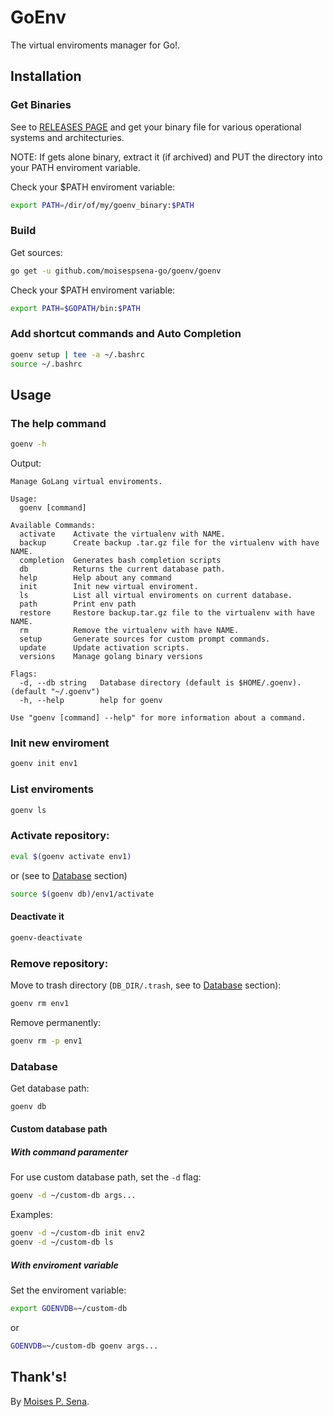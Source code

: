 # GoEnv
The virtual enviroments manager for Go!.

## Installation

### Get Binaries

See to [RELEASES PAGE](https://github.com/moisespsena-go/goenv) and get your binary file for various operational systems and architecturies.

NOTE: If gets alone binary, extract it (if archived) and PUT the directory into your PATH enviroment variable.

Check your $PATH enviroment variable:

```bash
export PATH=/dir/of/my/goenv_binary:$PATH
```

### Build

Get sources:
```bash
go get -u github.com/moisespsena-go/goenv/goenv
```

Check your $PATH enviroment variable:

```bash
export PATH=$GOPATH/bin:$PATH
```

### Add shortcut commands and Auto Completion

```bash
goenv setup | tee -a ~/.bashrc
source ~/.bashrc
```

## Usage

### The help command

```bash
goenv -h
```

Output:

```
Manage GoLang virtual enviroments.

Usage:
  goenv [command]

Available Commands:
  activate    Activate the virtualenv with NAME.
  backup      Create backup .tar.gz file for the virtualenv with have NAME.
  completion  Generates bash completion scripts
  db          Returns the current database path.
  help        Help about any command
  init        Init new virtual enviroment.
  ls          List all virtual enviroments on current database.
  path        Print env path
  restore     Restore backup.tar.gz file to the virtualenv with have NAME.
  rm          Remove the virtualenv with have NAME.
  setup       Generate sources for custom prompt commands.
  update      Update activation scripts.
  versions    Manage golang binary versions

Flags:
  -d, --db string   Database directory (default is $HOME/.goenv). (default "~/.goenv")
  -h, --help        help for goenv

Use "goenv [command] --help" for more information about a command.
```

### Init new enviroment

```bash
goenv init env1
```

### List enviroments

```bash
goenv ls
```

### Activate repository:

```bash
eval $(goenv activate env1)
```

or (see to [Database](#database) section)

```bash
source $(goenv db)/env1/activate
```

#### Deactivate it

```bash
goenv-deactivate
```

### Remove repository:

Move to trash directory (`DB_DIR/.trash`, see to [Database](#database) section):
```bash
goenv rm env1
```

Remove permanently:
```bash
goenv rm -p env1
```

### Database

Get database path:

```bash
goenv db
```

#### Custom database path

##### With command paramenter
For use custom database path, set the `-d` flag:

```bash
goenv -d ~/custom-db args...
```

Examples:

```bash
goenv -d ~/custom-db init env2
goenv -d ~/custom-db ls
```

##### With enviroment variable

Set the enviroment variable:
 
```bash
export GOENVDB=~/custom-db
```

or

```bash
GOENVDB=~/custom-db goenv args...
```

## Thank's!

By [Moises P. Sena](https://github.com/moisespsena).
